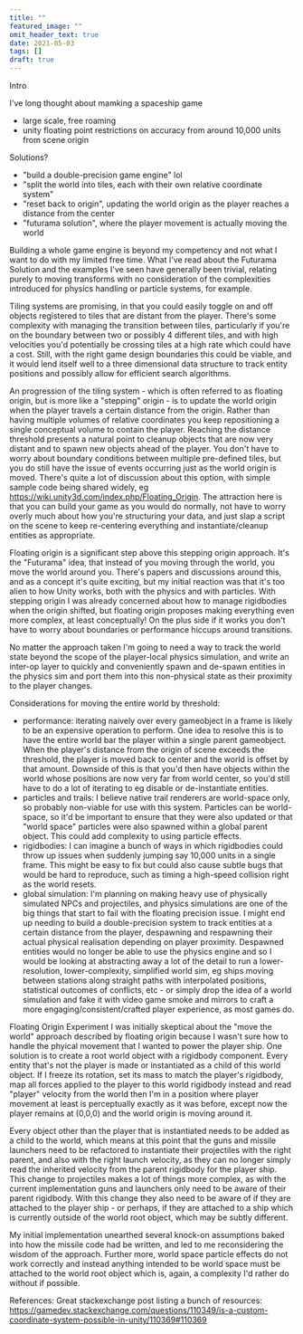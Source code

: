 ```yaml
---
title: ""
featured_image: ""
omit_header_text: true
date: 2021-05-03
tags: []
draft: true
---
```

Intro
<!--more-->
I've long thought about mamking a spaceship game
- large scale, free roaming
- unity floating point restrictions on accuracy from around 10,000 units from scene origin

Solutions? 
- "build a double-precision game engine" lol
- "split the world into tiles, each with their own relative coordinate system"
- "reset back to origin", updating the world origin as the player reaches a distance from the center
- "futurama solution", where the player movement is actually moving the world

Building a whole game engine is beyond my competency and not what I want to do with my limited free time. What I've read about the Futurama Solution and the examples I've seen have generally been trivial, relating purely to moving transforms with no consideration of the complexities introduced for physics handling or particle systems, for example. 

Tiling systems are promising, in that you could easily toggle on and off objects registered to tiles that are distant from the player. There's some complexity with managing the transition between tiles, particularly if you're on the boundary between two or possibly 4 different tiles, and with high velocities you'd potentially be crossing tiles at a high rate which could have a cost. Still, with the right game design boundaries this could be viable, and it would lend itself well to a three dimensional data structure to track entity positions and possibly allow for efficient search algorithms.

An progression of the tiling system - which is often referred to as floating origin, but is more like a "stepping" origin - is to update the world origin when the player travels a certain distance from the origin. Rather than having multiple volumes of relative coordinates you keep repositioning a single conceptual volume to contain the player. Reaching the distance threshold presents a natural point to cleanup objects that are now very distant and to spawn new objects ahead of the player. You don't have to worry about boundary conditions between multiple pre-defined tiles, but you do still have the issue of events occurring just as the world origin is moved. There's quite a lot of discussion about this option, with simple sample code being shared widely, eg https://wiki.unity3d.com/index.php/Floating_Origin. The attraction here is that you can build your game as you would do normally, not have to worry overly much about how you're structuring your data, and just slap a script on the scene to keep re-centering everything and instantiate/cleanup entities as appropriate. 

Floating origin is a significant step above this stepping origin approach. It's the "Futurama" idea, that instead of you moving through the world, you move the world around you. There's papers and discussions around this, and as a concept it's quite exciting, but my initial reaction was that it's too alien to how Unity works, both with the physics and with particles. With stepping origin I was already concerned about how to manage rigidbodies when the origin shifted, but floating origin proposes making everything even more complex, at least conceptually! On the plus side if it works you don't have to worry about boundaries or performance hiccups around transitions.

No matter the approach taken I'm going to need a way to track the world state beyond the scope of the player-local physics simulation, and write an inter-op layer to quickly and conveniently spawn and de-spawn entities in the physics sim and port them into this non-physical state as their proximity to the player changes.  

Considerations for moving the entire world by threshold:
- performance: iterating naively over every gameobject in a frame is likely to be an expensive operation to perform. One idea to resolve this is to have the entire world bar the player within a single parent gameobject. When the player's distance from the origin of scene exceeds the threshold, the player is moved back to center and the world is offset by that amount. Downside of this is that you'd then have objects within the world whose positions are now very far from world center, so you'd still have to do a lot of iterating to eg disable or de-instantiate entities.
- particles and trails: I believe native trail renderers are world-space only, so probably non-viable for use with this system. Particles can be world-space, so it'd be important to ensure that they were also updated or that "world space" particles were also spawned within a global parent object. This could add complexity to using particle effects.
- rigidbodies: I can imagine a bunch of ways in which rigidbodies could throw up issues when suddenly jumping say 10,000 units in a single frame. This might be easy to fix but could also cause subtle bugs that would be hard to reproduce, such as timing a high-speed collision right as the world resets.
- global simulation: I'm planning on making heavy use of physically simulated NPCs and projectiles, and physics simulations are one of the big things that start to fail with the floating precision issue. I might end up needing to build a double-precision system to track entities at a certain distance from the player, despawning and respawning their actual physical realisation depending on player proximity. Despawned entities would no longer be able to use the physics engine and so I would be looking at abstracting away a lot of the detail to run a lower-resolution, lower-complexity, simplified world sim, eg ships moving between stations along straight paths with interpolated positions, statistical outcomes of conflicts, etc - or simply drop the idea of a world simulation and fake it with video game smoke and mirrors to craft a more engaging/consistent/crafted player experience, as most games do.

Floating Origin Experiment
I was initially skeptical about the "move the world" approach described by floating origin because I wasn't sure how to handle the phyical movement that I wanted to power the player ship. One solution is to create a root world object with a rigidbody component. Every entity that's not the player is made or instantiated as a child of this world object. If I freeze its rotation, set its mass to match the player's rigidbody, map all forces applied to the player to this world rigidbody instead and read "player" velocity from the world then I'm in a position where player movement at least is perceptually exactly as it was before, except now the player remains at (0,0,0) and the world origin is moving around it.

Every object other than the player that is instantiated needs to be added as a child to the world, which means at this point that the guns and missile launchers need to be refactored to instantiate their projectiles with the right parent, and also with the right launch velocity, as they can no longer simply read the inherited velocity from the parent rigidbody for the player ship. This change to projectiles makes a lot of things more complex, as with the current implementation guns and launchers only need to be aware of their parent rigidbody. With this change they also need to be aware of if they are attached to the player ship - or perhaps, if they are attached to a ship which is currently outside of the world root object, which may be subtly different. 

My initial implementation unearthed several knock-on assumptions baked into how the missile code had be written, and led to me reconsidering the wisdom of the approach. Further more, world space particle effects do not work correctly and instead anything intended to be world space must be attached to the world root object which is, again, a complexity I'd rather do without if possible.

References:
Great stackexchange post listing a bunch of resources: https://gamedev.stackexchange.com/questions/110349/is-a-custom-coordinate-system-possible-in-unity/110369#110369